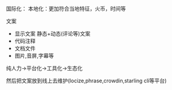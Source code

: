国际化：
本地化：更加符合当地特征，火币，时间等

文案

- 显示文案
    静态+动态(评论等)文案
- 代码注释
- 文档文件
- 图片,音屏,字幕等


纯人力->平台化->工具化->生态化

然后把文案放到线上去维护(locize,phrase,crowdin,starling cli等平台)

